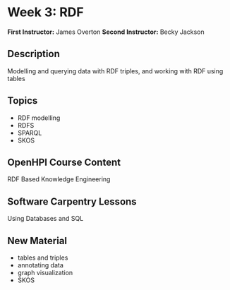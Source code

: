 # Week 3: RDF

**First Instructor:** James Overton
**Second Instructor:** Becky Jackson
	
## Description
Modelling and querying data with RDF triples, and working with RDF using tables

## Topics
- RDF modelling
- RDFS
- SPARQL
- SKOS

## OpenHPI Course Content
RDF Based Knowledge Engineering

## Software Carpentry Lessons
Using Databases and SQL

## New Material
- tables and triples
- annotating data
- graph visualization
- SKOS